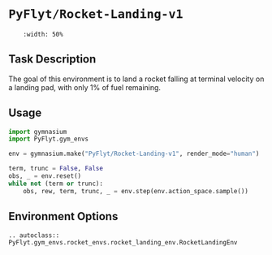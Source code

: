 # `PyFlyt/Rocket-Landing-v1`

```{figure} https://raw.githubusercontent.com/jjshoots/PyFlyt/master/readme_assets/rocket_landing.gif
    :width: 50%
```

## Task Description

The goal of this environment is to land a rocket falling at terminal velocity on a landing pad, with only 1% of fuel remaining.

## Usage

```python
import gymnasium
import PyFlyt.gym_envs

env = gymnasium.make("PyFlyt/Rocket-Landing-v1", render_mode="human")

term, trunc = False, False
obs, _ = env.reset()
while not (term or trunc):
    obs, rew, term, trunc, _ = env.step(env.action_space.sample())
```

## Environment Options

```{eval-rst}
.. autoclass:: PyFlyt.gym_envs.rocket_envs.rocket_landing_env.RocketLandingEnv
```
